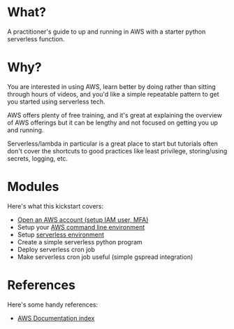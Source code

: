# What?
A practitioner's guide to up and running in AWS with a starter python serverless function.

# Why?
You are interested in using AWS, learn better by doing rather than sitting through hours of videos, and you'd like a simple repeatable pattern to get you started using serverless tech.

AWS offers plenty of free training, and it's great at explaining the overview of AWS offerings but it can be lengthy and not focused on getting you up and running.

Serverless/lambda in particular is a great place to start but tutorials often don't cover the shortcuts to good practices like least privilege, storing/using secrets, logging, etc.

# Modules
Here's what this kickstart covers:

 - [Open an AWS account (setup IAM user, MFA)](Open_an_Account.md)
 - Setup your [AWS command line environment](aws_cli.md)
 - Setup [serverless environment](serverless_setup.md)
 - Create a simple serverless python program
 - Deploy serverless cron job
 - Make serverless cron job useful (simple gspread integration)

# References
Here's some handy references:
- [AWS Documentation index](https://docs.aws.amazon.com/index.html)

